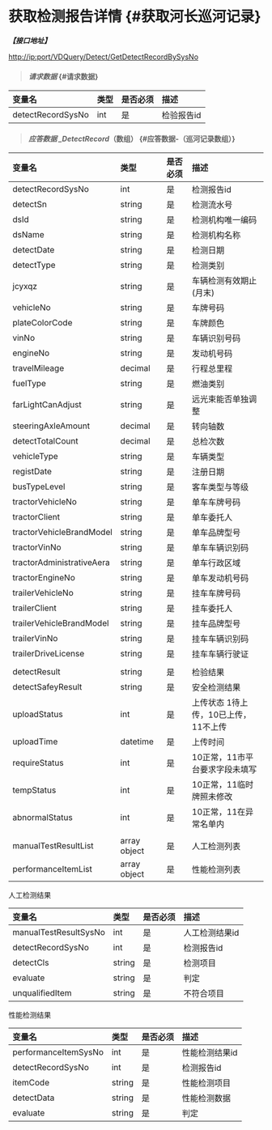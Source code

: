 # 获取检测报告详情 {#获取河长巡河记录}

_**【接口地址】**_

[http://ip:port/VDQuery/Detect/GetDetectRecordBySysNo](http://ip:port/VDQuery/Detect/GetDetectRecordBySysNo)

> #### _请求数据_ {#请求数据}

| 变量名 | 类型 | 是否必须 | 描述 |
| :--- | :--- | :--- | :--- |
| detectRecordSysNo | int | 是 | 检验报告id |

> #### _应答数据 \_DetectRecord_（数组） {#应答数据-（巡河记录数组）}

| 变量名 | 类型 | 是否必须 | 描述 |
| :--- | :--- | :--- | :--- |
| detectRecordSysNo | int | 是 | 检测报告id |
| detectSn | string | 是 | 检测流水号 |
| dsId | string | 是 | 检测机构唯一编码 |
| dsName | string | 是 | 检测机构名称 |
| detectDate | string | 是 | 检测日期 |
| detectType | string | 是 | 检测类别 |
| jcyxqz | string | 是 | 车辆检测有效期止\(月末\) |
| vehicleNo | string | 是 | 车牌号码 |
| plateColorCode | string | 是 | 车牌颜色 |
| vinNo | string | 是 | 车辆识别号码 |
| engineNo | string | 是 | 发动机号码 |
| travelMileage | decimal | 是 | 行程总里程 |
| fuelType | string | 是 | 燃油类别 |
| farLightCanAdjust | string | 是 | 远光束能否单独调整 |
| steeringAxleAmount | decimal | 是 | 转向轴数 |
| detectTotalCount | decimal | 是 | 总检次数 |
| vehicleType | string | 是 | 车辆类型 |
| registDate | string | 是 | 注册日期 |
| busTypeLevel | string | 是 | 客车类型与等级 |
| tractorVehicleNo | string | 是 | 单车车牌号码 |
| tractorClient | string | 是 | 单车委托人 |
| tractorVehicleBrandModel | string | 是 | 单车品牌型号 |
| tractorVinNo | string | 是 | 单车车辆识别码 |
| tractorAdministrativeAera | string | 是 | 单车行政区域 |
| tractorEngineNo | string | 是 | 单车发动机号码 |
| trailerVehicleNo | string | 是 | 挂车车牌号码 |
| trailerClient | string | 是 | 挂车委托人 |
| trailerVehicleBrandModel | string | 是 | 挂车品牌型号 |
| trailerVinNo | string | 是 | 挂车车辆识别码 |
| trailerDriveLicense | string | 是 | 挂车车辆行驶证 |
|  |  |  |  |
| detectResult | string | 是 | 检验结果 |
| detectSafeyResult | string | 是 | 安全检测结果 |
| uploadStatus | int | 是 | 上传状态 1待上传，10已上传，11不上传 |
| uploadTime | datetime | 是 | 上传时间 |
| requireStatus | int | 是 | 10正常，11市平台要求字段未填写 |
| tempStatus | int | 是 | 10正常，11临时牌照未修改 |
| abnormalStatus | int | 是 | 10正常，11在异常名单内 |
|  |  |  |  |
| manualTestResultList | array object | 是 | 人工检测列表 |
| performanceItemList | array object | 是 | 性能检测列表 |

人工检测结果

| 变量名 | 类型 | 是否必须 | 描述 |
| :--- | :--- | :--- | :--- |
| manualTestResultSysNo | int | 是 | 人工检测结果id |
| detectRecordSysNo | int | 是 | 检测报告id |
| detectCls | string | 是 | 检测项目 |
| evaluate | string | 是 | 判定 |
| unqualifiedItem | string | 是 | 不符合项目 |

性能检测结果

| 变量名 | 类型 | 是否必须 | 描述 |
| :--- | :--- | :--- | :--- |
| performanceItemSysNo | int | 是 | 性能检测结果id |
| detectRecordSysNo | int | 是 | 检测报告id |
| itemCode | string | 是 | 性能检测项目 |
| detectData | string | 是 | 性能检测数据 |
| evaluate | string | 是 | 判定 |



